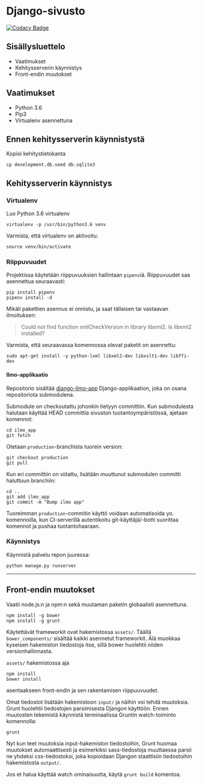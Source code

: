 Django-sivusto
==============

[![Codacy Badge](https://api.codacy.com/project/badge/Grade/cf01cdfce3604499b46cba91613fd123)](https://app.codacy.com/app/Osakunta/django-sivusto?utm_source=github.com&utm_medium=referral&utm_content=osakunta/django-sivusto&utm_campaign=Badge_Grade_Dashboard)

Sisällysluettelo
----------------
- Vaatimukset
- Kehitysserverin käynnistys
- Front-endin muutokset

Vaatimukset
-----------
- Python 3.6
- Pip3
- Virtualenv asennettuna


Ennen kehitysserverin käynnistystä
----------------------------------

Kopioi kehitystietokanta
```
cp development.db.seed db.sqlite3
```

Kehitysserverin käynnistys
--------------------------

### Virtualenv

Luo Python 3.6 virtualenv
```
virtualenv -p /usr/bin/python3.6 venv
```

Varmista, että virtualenv on aktivoitu:
```
source venv/bin/activate
```

### Riippuvuudet

Projektissa käytetään riippuvuuksien hallintaan `pipenv`iä. Riippuvuudet saa
asennettua seuraavasti:
```
pip install pipenv
pipenv install -d
```

Mikäli pakettien asennus ei onnistu, ja saat tällaisen tai vastaavan ilmoituksen:
> Could not find function xmlCheckVersion in library libxml2. Is libxml2 installed?

Varmista, että seuraavassa komennossa olevat paketit on asennettu:
```
sudo apt-get install -y python-lxml libxml2-dev libxslt1-dev libffi-dev
```


#### Ilmo-applikaatio
Repositorio sisältää [django-ilmo-app](https://github.com/osakunta/django-ilmo-app) Django-applikaation, joka on osana repositoriota submodulena.

Submodule on checkoutattu johonkin tietyyn committiin. Kun submodulesta halutaan käyttää HEAD committia sivuston tuotantoympäristössä, ajetaan komennot:
```
cd ilmo_app
git fetch
```

Otetaan `production`-branchista tuorein version:
```
git checkout production
git pull
```

Kun eri committiin on viitattu, lisätään muuttunut submodulen committi haluttuun branchiin:
```
cd ..
git add ilmo_app
git commit -m "Bump ilmo app"
```

Tuoreimman `production`-commitin käyttö voidaan automatisoida yo. komennoilla, kun CI-serverillä autentikoitu git-käyttäjä/-botti suorittaa komennot ja pushaa tuotantohaaraan.

### Käynnistys

Käynnistä palvelu repon juuressa:
```
python manage.py runserver
```

---

Front-endin muutokset
---------------------

Vaatii node.js:n ja npm:n sekä muutaman paketin globaalisti asennettuna.
```
npm install -g bower
npm install -g grunt
```

Käytettävät frameworkit ovat hakemistossa `assets/`. Täällä
`bower_components/` sisältää kaikki asennetut frameworkit. Älä muokkaa kyseisen
hakemiston tiedostoja itse, sillä bower huolehtii niiden versionhallinnasta.

`assets/` hakemistossa aja
```
npm install
bower install
```
asentaakseen front-endin ja sen rakentamisen riippuuvuudet.

Omat tiedostot lisätään hakemistoon `input/` ja näihin voi tehdä muutoksia.
Grunt huolehtii tiedostojen parsimisesta Djangon käyttöön. Ennen muutosten
tekemistä käynnistä terminaalissa Gruntin watch-toiminto komennolla:
```
grunt
```
Nyt kun teet muutoksia input-hakemiston tiedostoihin, Grunt huomaa muutokset
automaattisesti ja esimerkiksi sass-tiedostoja muuttaessa parsii ne yhdeksi
css-tiedostoksi, joka kopioidaan Djangon staattisiin tiedostoihin hakemistosta
`output/`.

Jos et halua käyttää watch ominaisuutta, käytä `grunt build` komentoa.
